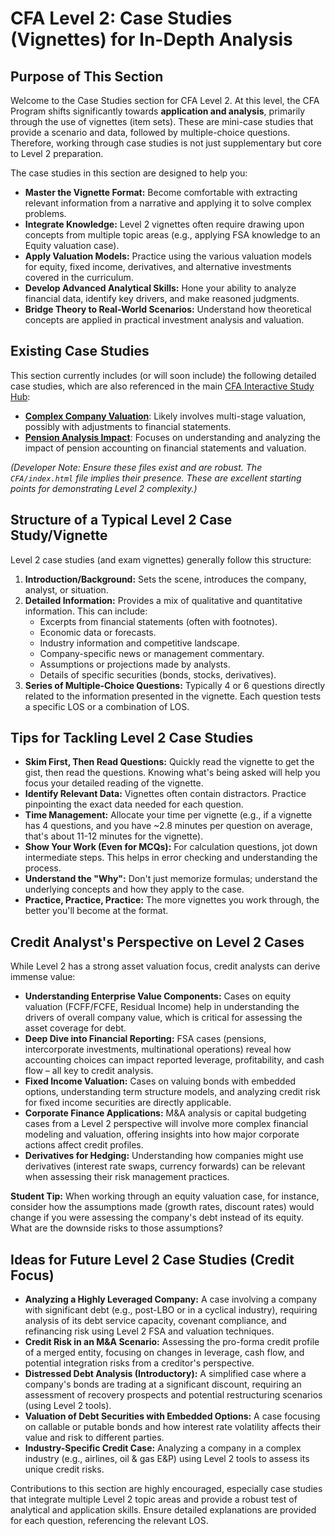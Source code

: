 # CFA Level 2: Case Studies (Vignettes) for In-Depth Analysis

## Purpose of This Section

Welcome to the Case Studies section for CFA Level 2. At this level, the CFA Program shifts significantly towards **application and analysis**, primarily through the use of vignettes (item sets). These are mini-case studies that provide a scenario and data, followed by multiple-choice questions. Therefore, working through case studies is not just supplementary but core to Level 2 preparation.

The case studies in this section are designed to help you:

*   **Master the Vignette Format:** Become comfortable with extracting relevant information from a narrative and applying it to solve complex problems.
*   **Integrate Knowledge:** Level 2 vignettes often require drawing upon concepts from multiple topic areas (e.g., applying FSA knowledge to an Equity valuation case).
*   **Apply Valuation Models:** Practice using the various valuation models for equity, fixed income, derivatives, and alternative investments covered in the curriculum.
*   **Develop Advanced Analytical Skills:** Hone your ability to analyze financial data, identify key drivers, and make reasoned judgments.
*   **Bridge Theory to Real-World Scenarios:** Understand how theoretical concepts are applied in practical investment analysis and valuation.

## Existing Case Studies

This section currently includes (or will soon include) the following detailed case studies, which are also referenced in the main [CFA Interactive Study Hub](../../index.html):

*   **[Complex Company Valuation](./L2_Case_Complex_Company_Valuation.md)**: Likely involves multi-stage valuation, possibly with adjustments to financial statements.
*   **[Pension Analysis Impact](./L2_Case_Pension_Analysis_Impact.md)**: Focuses on understanding and analyzing the impact of pension accounting on financial statements and valuation.

*(Developer Note: Ensure these files exist and are robust. The `CFA/index.html` file implies their presence. These are excellent starting points for demonstrating Level 2 complexity.)*

## Structure of a Typical Level 2 Case Study/Vignette

Level 2 case studies (and exam vignettes) generally follow this structure:

1.  **Introduction/Background:** Sets the scene, introduces the company, analyst, or situation.
2.  **Detailed Information:** Provides a mix of qualitative and quantitative information. This can include:
    *   Excerpts from financial statements (often with footnotes).
    *   Economic data or forecasts.
    *   Industry information and competitive landscape.
    *   Company-specific news or management commentary.
    *   Assumptions or projections made by analysts.
    *   Details of specific securities (bonds, stocks, derivatives).
3.  **Series of Multiple-Choice Questions:** Typically 4 or 6 questions directly related to the information presented in the vignette. Each question tests a specific LOS or a combination of LOS.

## Tips for Tackling Level 2 Case Studies

*   **Skim First, Then Read Questions:** Quickly read the vignette to get the gist, then read the questions. Knowing what's being asked will help you focus your detailed reading of the vignette.
*   **Identify Relevant Data:** Vignettes often contain distractors. Practice pinpointing the exact data needed for each question.
*   **Time Management:** Allocate your time per vignette (e.g., if a vignette has 4 questions, and you have ~2.8 minutes per question on average, that's about 11-12 minutes for the vignette).
*   **Show Your Work (Even for MCQs):** For calculation questions, jot down intermediate steps. This helps in error checking and understanding the process.
*   **Understand the "Why":** Don't just memorize formulas; understand the underlying concepts and how they apply to the case.
*   **Practice, Practice, Practice:** The more vignettes you work through, the better you'll become at the format.

## Credit Analyst's Perspective on Level 2 Cases

While Level 2 has a strong asset valuation focus, credit analysts can derive immense value:

*   **Understanding Enterprise Value Components:** Cases on equity valuation (FCFF/FCFE, Residual Income) help in understanding the drivers of overall company value, which is critical for assessing the asset coverage for debt.
*   **Deep Dive into Financial Reporting:** FSA cases (pensions, intercorporate investments, multinational operations) reveal how accounting choices can impact reported leverage, profitability, and cash flow – all key to credit analysis.
*   **Fixed Income Valuation:** Cases on valuing bonds with embedded options, understanding term structure models, and analyzing credit risk for fixed income securities are directly applicable.
*   **Corporate Finance Applications:** M&A analysis or capital budgeting cases from a Level 2 perspective will involve more complex financial modeling and valuation, offering insights into how major corporate actions affect credit profiles.
*   **Derivatives for Hedging:** Understanding how companies might use derivatives (interest rate swaps, currency forwards) can be relevant when assessing their risk management practices.

**Student Tip:** When working through an equity valuation case, for instance, consider how the assumptions made (growth rates, discount rates) would change if you were assessing the company's debt instead of its equity. What are the downside risks to those assumptions?

## Ideas for Future Level 2 Case Studies (Credit Focus)

*   **Analyzing a Highly Leveraged Company:** A case involving a company with significant debt (e.g., post-LBO or in a cyclical industry), requiring analysis of its debt service capacity, covenant compliance, and refinancing risk using Level 2 FSA and valuation techniques.
*   **Credit Risk in an M&A Scenario:** Assessing the pro-forma credit profile of a merged entity, focusing on changes in leverage, cash flow, and potential integration risks from a creditor's perspective.
*   **Distressed Debt Analysis (Introductory):** A simplified case where a company's bonds are trading at a significant discount, requiring an assessment of recovery prospects and potential restructuring scenarios (using Level 2 tools).
*   **Valuation of Debt Securities with Embedded Options:** A case focusing on callable or putable bonds and how interest rate volatility affects their value and risk to different parties.
*   **Industry-Specific Credit Case:** Analyzing a company in a complex industry (e.g., airlines, oil & gas E&P) using Level 2 tools to assess its unique credit risks.

Contributions to this section are highly encouraged, especially case studies that integrate multiple Level 2 topic areas and provide a robust test of analytical and application skills. Ensure detailed explanations are provided for each question, referencing the relevant LOS.

